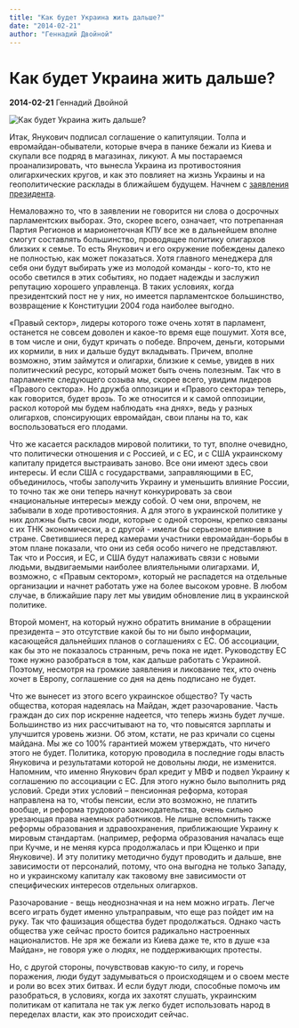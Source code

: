 ```yaml
---
title: "Как будет Украина жить дальше?"
date: "2014-02-21"
author: "Геннадий Двойной"
---
```


# Как будет Украина жить дальше?

**2014-02-21** Геннадий Двойной

![Как будет Украина жить дальше?](http://varlamov.me/2014/maidan2_1/00s.jpg)

Итак, Янукович подписал соглашение о капитуляции. Толпа и евромайдан-обыватели, которые вчера в панике бежали из Киева и скупали все подряд в магазинах, ликуют. А мы постараемся проанализировать, что вынесла Украина из противостояния олигархических кругов, и как это повлияет на жизнь Украины и на геополитические расклады в ближайшем будущем. Начнем с [заявления президента](http://president.gov.ua/news/30116.html).

Немаловажно то, что в заявлении не говорится ни слова о досрочных парламентских выборах. Это, скорее всего, означает, что потрепанная Партия Регионов и марионеточная КПУ все же в дальнейшем вполне cмогут составлять большинство, проводящее политику олигархов близких к семье. То есть Янукович и его окружение побеждены далеко не полностью, как может показаться. Хотя главного менеджера для себя они будут выбирать уже из молодой команды - кого-то, кто не особо светился в этих событиях, но подает надежды и заслужил репутацию хорошего управленца. В таких условиях, когда президентский пост не у них, но имеется парламентское большинство, возвращение к Конституции 2004 года наиболее выгодно.

«Правый сектор», лидеры которого тоже очень хотят в парламент, останется не совсем доволен и какое-то время еще пошумит. Хотя все, в том числе и они, будут кричать о победе. Впрочем, деньги, которыми их кормили, в них и дальше будут вкладывать. Причем, вполне возможно, этим займутся и олигархи, близкие к семье, увидев в них политический ресурс, который может быть очень полезным. Так что в парламенте следующего созыва мы, скорее всего, увидим лидеров «Правого сектора». Но дружба оппозиции и «Правого сектора» теперь, как говорится, будет врозь. То же относится и к самой оппозиции, раскол которой мы будем наблюдать «на днях», ведь у разных олигархов, спонсирующих евромайдан, свои планы на то, как воспользоваться его плодами.

Что же касается раскладов мировой политики, то тут, вполне очевидно, что политически отношения и с Россией, и с ЕС, и с США украинскому капиталу придется выстраивать заново. Все они имеют здесь свои интересы. И если США с государствами, заправляющими в ЕС, объединилось, чтобы заполучить Украину и уменьшить влияние России, то точно так же они теперь начнут конкурировать за свои «национальные интересы» между собой. О чем они, впрочем, не забывали в ходе противостояния. А для этого в украинской политике у них должны быть свои люди, которые с одной стороны, крепко связаны с их ТНК экономически, а с другой - имели бы серьезное влияние в стране. Светившиеся перед камерами участники евромайдан-борьбы в этом плане показали, что они из себя особо ничего не представляют. Так что и Россия, и ЕС, и США будут налаживать связи с новыми людьми, выдвигаемыми наиболее влиятельными олигархами. И, возможно, с «Правым сектором», который не распадется на отдельные организации и начнет работать уже на более высоком уровне. В любом случае, в ближайшие пару лет мы увидим обновление лиц в украинской политике.

Второй момент, на который нужно обратить внимание в обращении президента – это отсутствие какой бы то ни было информации, касающейся дальнейших планов о соглашениях с ЕС. Об ассоциации, как бы это не показалось странным, речь пока не идет. Руководству ЕС тоже нужно разобраться в том, как дальше работать с Украиной. Поэтому, несмотря на громкие заявления и ликование тех, кто очень хочет в Европу, соглашение со дня на день подписано не будет.

Что же вынесет из этого всего украинское общество? Ту часть общества, которая надеялась на Майдан, ждет разочарование. Часть граждан до сих пор искренне надеется, что теперь жизнь будет лучше. Большинство из них рассчитывают на то, что повысятся зарплаты и улучшится уровень жизни. Об этом, кстати, не раз кричали со сцены майдана. Мы же со 100% гарантией можем утверждать, что ничего этого не будет. Политика, которую проводила в последние годы власть Януковича и результатами которой не довольны люди, не изменится. Напомним, что именно Янукович брал кредит у МВФ и подвел Украину к соглашению по ассоциации с ЕС. Для этого нужно было выполнить ряд условий. Среди этих условий – пенсионная реформа, которая направлена на то, чтобы пенсии, если это возможно, не платить вообще, и реформа трудового законодательства, очень сильно урезающая права наемных работников. Не лишне вспомнить также реформы образования и здравоохранения, приближающие Украину к мировым стандартам. (например, реформа образования началась еще при Кучме, и не меняя курса продолжалась и при Ющенко и при Януковиче). И эту политику методично будут проводить и дальше, вне зависимости от персоналий, потому, что она выгодна не только Западу, но и украинскому капиталу как таковому вне зависимости от специфических интересов отдельных олигархов.

Разочарование - вещь неоднозначная и на нем можно играть. Легче всего играть будет именно ультраправым, что еще раз пойдет им на руку. Так что фашизация общества будет продолжаться. Однако часть общества уже сейчас просто боится радикально настроенных националистов. Не зря же бежали из Киева даже те, кто в душе «за Майдан», не говоря уже о людях, не поддерживающих протесты.

Но, с другой стороны, почувствовав какую-то силу, и горечь поражения, люди будут задумываться о происходящем и о своем месте и роли во всех этих битвах. И если будут люди, способные помочь им разобраться, в условиях, когда их захотят слушать, украинским политикам от капитала не так уж легко будет использовать народ в переделах власти, как это происходит сейчас.
